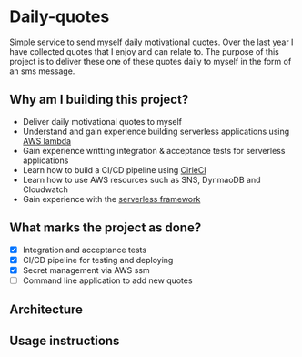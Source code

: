 # Daily-quotes  

Simple service to send myself daily motivational quotes. Over the last year I have collected quotes that I enjoy and can relate to. The purpose of this project is to deliver these one of these quotes daily to myself in the form of an sms message.

## Why am I building this project?

 - Deliver daily motivational quotes to myself
 - Understand and gain experience building serverless applications using [AWS lambda](https://aws.amazon.com/lambda/)
 - Gain experience writting integration & acceptance tests for serverless applications
 - Learn how to build a CI/CD pipeline using [CirleCI](https://circleci.com/)
 - Learn how to use AWS resources such as SNS, DynmaoDB and Cloudwatch
 - Gain experience with the [serverless framework](https://github.com/serverless/serverless)

## What marks the project as done?

 - [x] Integration and acceptance tests
 - [x] CI/CD pipeline for testing and deploying
 - [x] Secret management via AWS ssm
 - [ ] Command line application to add new quotes

## Architecture 

## Usage instructions
